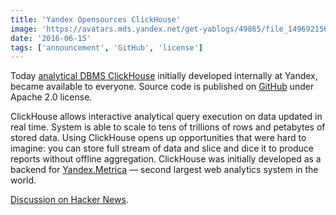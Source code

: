 ```yaml
---
title: 'Yandex Opensources ClickHouse'
image: 'https://avatars.mds.yandex.net/get-yablogs/49865/file_1496921561349/orig'
date: '2016-06-15'
tags: ['announcement', 'GitHub', 'license']
---
```


Today [analytical DBMS ClickHouse](https://clickhouse.tech/) initially developed internally at Yandex, became available to everyone. Source code is published on [GitHub](https://github.com/ClickHouse/ClickHouse) under Apache 2.0 license.

ClickHouse allows interactive analytical query execution on data updated in real time. System is able to scale to tens of trillions of rows and petabytes of stored data. Using ClickHouse opens up opportunities that were hard to imagine: you can store full stream of data and slice and dice it to produce reports without offline aggregation. ClickHouse was initially developed as a backend for [Yandex.Metrica](https://metrika.yandex.com/) — second largest web analytics system in the world.

[Discussion on Hacker News](https://news.ycombinator.com/item?id=11908254).
